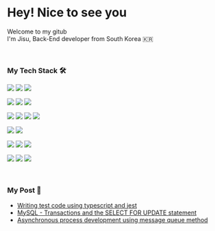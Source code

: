 <h1>
  Hey! Nice to see you </br>
</h1>

Welcome to my gitub </br>
I'm Jisu, Back-End developer from South Korea 🇰🇷

</br>

<h3>
  My Tech Stack 🛠
</h3>

<p>
  <img src="https://img.shields.io/badge/Javascript-F7DF1E?style=flat-square&logo=Javascript&logoColor=white"/>
  <img src="https://img.shields.io/badge/Typescript-3178C6?style=flat-square&logo=Typescript&logoColor=white"/>
  <img src="https://img.shields.io/badge/Node.js-339933?style=flat-square&logo=Node.js&logoColor=white"/>
</p>
<p>
  <img src="https://img.shields.io/badge/MySQL-4479A1?style=flat-square&logo=MySQL&logoColor=white"/>
  <img src="https://img.shields.io/badge/MongoDB-47A248?style=flat-square&logo=MongoDB&logoColor=white"/>
  <img src="https://img.shields.io/badge/Mongoose-880000?style=flat-square&logo=Mongoose&logoColor=white"/>
</p>
 <p>
  <img src="https://img.shields.io/badge/Jest-C21325?style=flat-square&logo=Jest&logoColor=white"/>
  <img src="https://img.shields.io/badge/Jest-C21325?style=flat-square&logo=Jest&logoColor=white"/>
  <img src="https://img.shields.io/badge/Swagger-85EA2D?style=flat-square&logo=Swagger&logoColor=white"/>
  <img src="https://img.shields.io/badge/Docker-2496ED?style=flat-square&logo=Docker&logoColor=white"/>
</p>
 <p>
  <img src="https://img.shields.io/badge/Git-F05032?style=flat-square&logo=Git&logoColor=white"/>
  <img src="https://img.shields.io/badge/Github-181717?style=flat-square&logo=Github&logoColor=white"/>
</p>
 <p>
  <img src="https://img.shields.io/badge/AWS EC2-FF9900?style=flat-square&logo=AWS EC2&logoColor=white"/>
  <img src="https://img.shields.io/badge/AWS RDS-527FFF?style=flat-square&logo=AWS RDS&logoColor=white"/>
  <img src="https://img.shields.io/badge/AWS Lambda-FF9900?style=flat-square&logo=AWS Lambda&logoColor=white"/>
</p>
 <p>
  <img src="https://img.shields.io/badge/Slack-4A154B?style=flat-square&logo=Slack&logoColor=white"/>
  <img src="https://img.shields.io/badge/Jira-0052CC?style=flat-square&logo=Jira&logoColor=white"/>
  <img src="https://img.shields.io/badge/confluence-172B4D?style=flat-square&logo=confluence&logoColor=white"/>
</p>

</br>

<h3>
  My Post 📝
</h3>

- [Writing test code using typescript and jest](https://velog.io/@jisulog/nqwi99g4)
- [MySQL - Transactions and the SELECT FOR UPDATE statement](https://velog.io/@jisulog/MySQL-%ED%8A%B8%EB%9E%9C%EC%9E%AD%EC%85%98%EA%B3%BC-SELECT-FOR-UPDATE%EB%AC%B8)
- [Asynchronous process development using message queue method](https://velog.io/@jisulog/%EB%A9%94%EC%8B%9C%EC%A7%80-%ED%81%90-%EB%B0%A9%EC%8B%9D%EC%9D%84-%EC%9D%B4%EC%9A%A9%ED%95%9C-%EB%B9%84%EB%8F%99%EA%B8%B0-%ED%94%84%EB%A1%9C%EC%84%B8%EC%8A%A4-%EA%B0%9C%EB%B0%9C)

  

  
  


